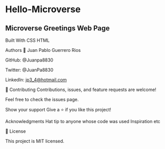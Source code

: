 # Hello-Microverse
## Microverse Greetings Web Page

Built With
CSS
HTML

Authors
👤 Juan Pablo Guerrero Rios

GitHub: @Juanpa8830

Twitter: @JuanPa8830

LinkedIn: jp3_4@hotmail.com


🤝 Contributing
Contributions, issues, and feature requests are welcome!

Feel free to check the issues page.

Show your support
Give a ⭐️ if you like this project!

Acknowledgments
Hat tip to anyone whose code was used
Inspiration
etc

📝 License

This project is MIT licensed.
